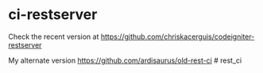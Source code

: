 # ci-restserver
Check the recent version at https://github.com/chriskacerguis/codeigniter-restserver

My alternate version https://github.com/ardisaurus/old-rest-ci
#   r e s t _ c i  
 